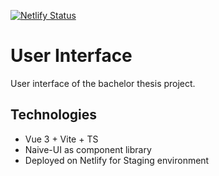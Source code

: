 
[![Netlify Status](https://api.netlify.com/api/v1/badges/13b0bc1c-d1af-4482-a088-7dd849891ad0/deploy-status)](https://app.netlify.com/sites/louisandrew-bachelorarbeit/deploys)

# User Interface

User interface of the bachelor thesis project.

## Technologies
- Vue 3 + Vite + TS
- Naive-UI as component library
- Deployed on Netlify for Staging environment